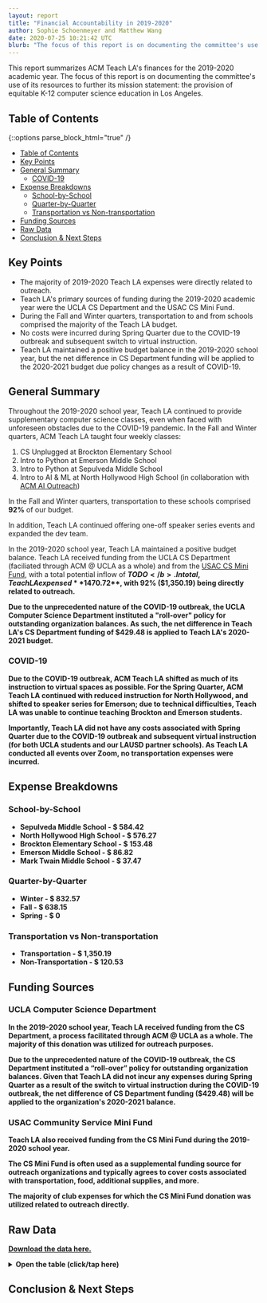 ```yaml
---
layout: report
title: "Financial Accountability in 2019-2020"
author: Sophie Schoenmeyer and Matthew Wang
date: 2020-07-25 10:21:42 UTC
blurb: "The focus of this report is on documenting the committee's use of its resources to further its mission statement: the provision of equitable K-12 computer science education in Los Angeles."
---
```


This report summarizes ACM Teach LA's finances for the 2019-2020 academic year. The focus of this report is on documenting the committee's use of its resources to further its mission statement: the provision of equitable K-12 computer science education in Los Angeles.

## Table of Contents

{::options parse_block_html="true" /}

<div class="text-15x">

* [Table of Contents](#table-of-contents)
* [Key Points](#key-points)
* [General Summary](#general-summary)
    * [COVID-19](#covid-19)
* [Expense Breakdowns](#expense-breakdowns)
    * [School-by-School](#school-by-school)
    * [Quarter-by-Quarter](#quarter-by-quarter)
    * [Transportation vs Non-transportation](#transportation-vs-non-transportation)
* [Funding Sources](#funding-sources)
* [Raw Data](#raw-data)
* [Conclusion &amp; Next Steps](#conclusion--next-steps)

</div>

## Key Points

<ul class="text-1x"> 
    <li>The majority of 2019-2020 Teach LA expenses were directly related to outreach.</li>
    <li>Teach LA's primary sources of funding during the 2019-2020 academic year were the UCLA CS Department and the USAC CS Mini Fund.</li>
    <li>During the Fall and Winter quarters, transportation to and from schools comprised the majority of the Teach LA budget.</li>
    <li>No costs were incurred during Spring Quarter due to the COVID-19 outbreak and subsequent switch to virtual instruction.</li>
    <li>Teach LA maintained a positive budget balance in the 2019-2020 school year, but the net difference in CS Department funding will be applied to the 2020-2021 budget due policy changes as a result of COVID-19.</li>
</ul>

## General Summary

Throughout the 2019-2020 school year, Teach LA continued to provide supplementary computer science classes, even when faced with unforeseen obstacles due to the COVID-19 pandemic. In the Fall and Winter quarters, ACM Teach LA taught four weekly classes:

<ol class="text-1x">
    <li>CS Unplugged at Brockton Elementary School</li>
    <li>Intro to Python at Emerson Middle School</li>
    <li>Intro to Python at Sepulveda Middle School</li>
    <li>Intro to AI & ML at North Hollywood High School (in collaboration with <a href="https://uclaacmai.github.io/outreach/">ACM AI Outreach</a>)</li>
</ol>

In the Fall and Winter quarters, transportation to these schools comprised **92%** of our budget.

In addition, Teach LA continued offering one-off speaker series events and expanded the dev team.

In the 2019-2020 school year, Teach LA maintained a positive budget balance. Teach LA received funding from the UCLA CS Department (faciliated through ACM @ UCLA as a whole) and from the [USAC CS Mini Fund](https://usac.ucla.edu/funding/docs/CS%20Mini%20Funding%20Cheat%20Sheet.pdf), with a total potential inflow of <b>$TODO</b>. In total, Teach LA expensed **$1470.72**, with **92%** ($1,350.19) being directly related to outreach.

Due to the unprecedented nature of the COVID-19 outbreak, the UCLA Computer Science Department instituted a "roll-over" policy for outstanding organization balances. As such, the net difference in Teach LA's CS Department funding of **$429.48** is applied to Teach LA's 2020-2021 budget.

### COVID-19

Due to the COVID-19 outbreak, ACM Teach LA shifted as much of its instruction to virtual spaces as possible. For the Spring Quarter, ACM Teach LA continued with reduced instruction for North Hollywood, and shifted to speaker series for Emerson; due to technical difficulties, Teach LA was unable to continue teaching Brockton and Emerson students.

Importantly, Teach LA did not have any costs associated with Spring Quarter due to the COVID-19 outbreak and subsequent virtual instruction (for both UCLA students and our LAUSD partner schools). As Teach LA conducted all events over Zoom, no transportation expenses were incurred.

## Expense Breakdowns

### School-by-School

<div id="school-by-school-pie-chart"></div>
<ul class="text-1x"> 
    <li>Sepulveda Middle School - $ 584.42</li>
    <li>North Hollywood High School - $ 576.27</li>
    <li>Brockton Elementary School - $ 153.48</li>
    <li>Emerson Middle School - $ 86.82</li>
    <li>Mark Twain Middle School - $ 37.47</li>
</ul>

### Quarter-by-Quarter

<div id="quarter-by-quarter-pie-chart"></div>
<ul class="text-1x">
    <li>Winter - $ 832.57</li>
    <li>Fall - $ 638.15</li>
    <li>Spring - $ 0</li>
</ul>

### Transportation vs Non-transportation

<div id="transportation-pie-chart"></div>
<ul class="text-1x">
    <li>Transportation - $ 1,350.19</li>
    <li>Non-Transportation - $ 120.53</li>
</ul>

## Funding Sources

### UCLA Computer Science Department

In the 2019-2020 school year, Teach LA received funding from the CS Department, a process facilitated through ACM @ UCLA as a whole. The majority of this donation was utilized for outreach purposes.

Due to the unprecedented nature of the COVID-19 outbreak, the CS Department instituted a “roll-over” policy for outstanding organization balances. Given that Teach LA did not incur any expenses during Spring Quarter as a result of the switch to virtual instruction during the COVID-19 outbreak, the net difference of CS Department funding (**$429.48**) will be applied to the organization's 2020-2021 balance.

### USAC Community Service Mini Fund

Teach LA also received funding from the CS Mini Fund during the 2019-2020 school year. 

The CS Mini Fund is often used as a supplemental funding source for outreach organizations and typically agrees to cover costs associated with transportation, food, additional supplies, and more.

The majority of club expenses for which the CS Mini Fund donation was utilized related to outreach directly.

## Raw Data

[Download the data here.]({{site.baseurl}}/accountability/budget-19-20.json)

<details markdown="0">
    <summary>Open the table (click/tap here)</summary>
    <table class="budget-table">
        <tr>
            <th>
                Date
            </th>
            <th>
                Event
            </th>
            <th>
                Type
            </th>
            <th>
                Qty.
            </th>
            <th>
                Item
            </th>
            <th>
                Unit Cost
            </th>
            <th>
                Total Cost
            </th>
            <th>
                Funding Source
            </th>
            <th>
                Special Notes
            </th>
        </tr>
        {% for row in site.data.budget-19-20 %}
        <tr>
            <td>
                {{row.Date}}
            </td>
            <td>
                {{row.Event}}
            </td>
            <td>
                {{row.Type}}
            </td>
            <td>
                {{row.Item}}
            </td>
            <td>
                {{row.Qty}}
            </td>
            <td>
                {{row.Unit}}
            </td>
            <td>
                {{row.Total}}
            </td>
            <td>
                {{row.Source}}
            </td>
            <td>
                {{row.Notes}}
            </td>
        </tr>
        {% endfor %}
    </table>
</details>

## Conclusion & Next Steps

<script src="https://cdn.plot.ly/plotly-latest.min.js"></script>
<script>
    fetch('{{site.baseurl}}/accountability/budget-19-20.json')
    .then(response => response.json())
    .then(data => {
        console.log(data)
        let sepulveda = 0;
        let emerson = 0;
        let brockton = 0;
        let north_hollywood = 0;

        let fall = 0;
        let winter = 0;
        let spring = 0;

        let transportation = 0;
        let non_transportation = 0;

        for(let i=0; i<data.length; i++)
        {
            let total = Number(data[i]["Total"].replace("$",""));

            let event = data[i]["Event"];
            console.log(data[i]["Event"]);
            if (event === "Sepulveda Middle School")
            {
                sepulveda+=total;
            }
            else if (event === "Emerson Middle School")
            {
                emerson+=total;
            }
            else if (event === "Brockton Elementary School")
            {
                brockton+=total;
            }
            else if (event === "North Hollywood High School")
            {
                north_hollywood+=total;
            }

            let date = data[i]["Date"];
            console.log(data[i]["Date"]);
            if (date.substring(0, 2) === "10" || date.substring(0, 2) === "11" || date.substring(0, 2) === "12")
            {
                fall+=total;
            }
            else if (date.substring(0, 2) === "1/" || date.substring(0, 2) === "2/" || date.substring(0, 2) === "3/")
            {
                winter+=total;
            }
            else if (date.substring(0, 2) === "4/" || date.substring(0, 2) === "5/" || date.substring(0, 2) === "6/")
            {
                spring+=total;
            }

            let type = data[i]["Type"];
            console.log(data[i]["Type"]);
            if (type === "Transportation")
            {
                transportation+=total;
            }
            else if (type !== "Transportation")
            {
                non_transportation+=total;
            }
        }
        console.log(sepulveda);
        console.log(emerson);
        console.log(brockton);
        console.log(north_hollywood);
        var data_1 = [{
        values: [sepulveda, emerson, brockton, north_hollywood],
        labels: ['Sepulveda Middle School', 'Emerson Middle School', 'Brockton Elementary School', 'North Hollywood High School'],
        type: 'pie'
        }];

        console.log(fall);
        console.log(winter);
        console.log(spring);
        var data_2 = [{
        values: [fall, winter, spring],
        labels: ['Fall Quarter', 'Winter Quarter', 'Spring Quarter'],
        type: 'pie'
        }];

        console.log(transportation);
        console.log(non_transportation);
        var data_3 = [{
        values: [transportation, non_transportation],
        labels: ['Transportation', 'Non-Transportation'],
        type: 'pie'
        }];

        var layout = {
        height: 400,
        width: 500
        };

Plotly.newPlot('school-by-school-pie-chart', data_1, layout);
Plotly.newPlot('quarter-by-quarter-pie-chart', data_2, layout);
Plotly.newPlot('transportation-pie-chart', data_3, layout);
    });
</script>
